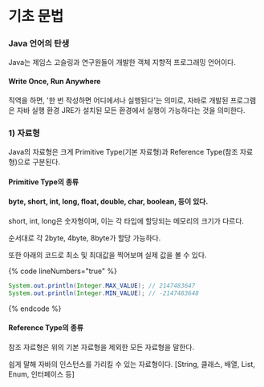 # 기초 문법

### Java 언어의 탄생

Java는 제임스 고슬링과 연구원들이 개발한 객체 지향적 프로그래밍 언어이다.



#### Write Once, Run Anywhere

직역을 하면, '한 번 작성하면 어디에서나 실행된다'는 의미로, 자바로 개발된 프로그램은 자바 실행 환경 JRE가 설치된 모든 환경에서 실행이 가능하다는 것을 의미한다.



### 1) 자료형

Java의 자료형은 크게 Primitive Type(기본 자료형)과 Reference Type(참조 자료형)으로 구분된다.



#### Primitive Type의 종류

#### byte, short, int, long, float, double, char, boolean, 등이 있다.

short, int, long은 숫자형이며, 이는 각 타입에 할당되는 메모리의 크기가 다르다.

순서대로 각 2byte, 4byte, 8byte가 할당 가능하다.

또한 아래의 코드로 최소 및 최대값을 찍어보며 실제 값을 볼 수 있다.

{% code lineNumbers="true" %}
```java
System.out.println(Integer.MAX_VALUE); // 2147483647
System.out.println(Integer.MIN_VALUE); // -2147483648
```
{% endcode %}



#### Reference Type의 종류

참조 자료형은 위의 기본 자료형을 제외한 모든 자료형을 말한다.

쉽게 말해 자바의 인스턴스를 가리킬 수 있는 자료형이다. \[String, 클래스, 배열, List, Enum, 인터페이스 등]







